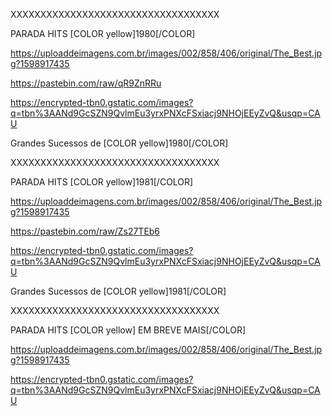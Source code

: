 XXXXXXXXXXXXXXXXXXXXXXXXXXXXXXXXXXX

<channels>
<channel>

<name>PARADA HITS [COLOR yellow]1980[/COLOR]</name>

<thumbnail>https://uploaddeimagens.com.br/images/002/858/406/original/The_Best.jpg?1598917435</thumbnail>

<externallink>https://pastebin.com/raw/qR9ZnRRu</externallink>

<fanart>https://encrypted-tbn0.gstatic.com/images?q=tbn%3AANd9GcSZN9QvlmEu3yrxPNXcFSxiacj9NHOjEEyZvQ&usqp=CAU</fanart>

<info>Grandes Sucessos de [COLOR yellow]1980[/COLOR]</info>

</channel>
</channels>

XXXXXXXXXXXXXXXXXXXXXXXXXXXXXXXXXXX

<channels>
<channel>

<name>PARADA HITS [COLOR yellow]1981[/COLOR]</name>

<thumbnail>https://uploaddeimagens.com.br/images/002/858/406/original/The_Best.jpg?1598917435</thumbnail>

<externallink>https://pastebin.com/raw/Zs27TEb6</externallink>

<fanart>https://encrypted-tbn0.gstatic.com/images?q=tbn%3AANd9GcSZN9QvlmEu3yrxPNXcFSxiacj9NHOjEEyZvQ&usqp=CAU</fanart>

<info>Grandes Sucessos de [COLOR yellow]1981[/COLOR]</info>

</channel>
</channels>

XXXXXXXXXXXXXXXXXXXXXXXXXXXXXXXXXXX

<channels>
<channel>

<name>PARADA HITS [COLOR yellow] EM BREVE MAIS[/COLOR]</name>

<thumbnail>https://uploaddeimagens.com.br/images/002/858/406/original/The_Best.jpg?1598917435</thumbnail>

<externallink></externallink>

<fanart>https://encrypted-tbn0.gstatic.com/images?q=tbn%3AANd9GcSZN9QvlmEu3yrxPNXcFSxiacj9NHOjEEyZvQ&usqp=CAU</fanart>

<info></info>

</channel>
</channels>

